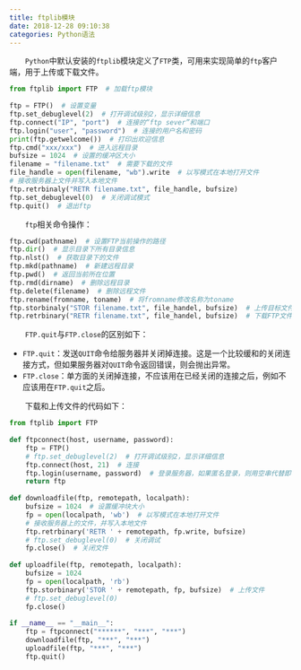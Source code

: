 ```yaml
---
title: ftplib模块
date: 2018-12-28 09:10:38
categories: Python语法
---
```

&emsp;&emsp;`Python`中默认安装的`ftplib`模块定义了`FTP`类，可用来实现简单的`ftp`客户端，用于上传或下载文件。

``` python
from ftplib import FTP  # 加载ftp模块
​
ftp = FTP()  # 设置变量
ftp.set_debuglevel(2)  # 打开调试级别2，显示详细信息
ftp.connect("IP", "port")  # 连接的“ftp sever”和端口
ftp.login("user", "password")  # 连接的用户名和密码
print(ftp.getwelcome())  # 打印出欢迎信息
ftp.cmd("xxx/xxx")  # 进入远程目录
bufsize = 1024  # 设置的缓冲区大小
filename = "filename.txt"  # 需要下载的文件
file_handle = open(filename, "wb").write  # 以写模式在本地打开文件
# 接收服务器上文件并写入本地文件
ftp.retrbinaly("RETR filename.txt", file_handle, bufsize)
ftp.set_debuglevel(0)  # 关闭调试模式
ftp.quit()  # 退出ftp
```

&emsp;&emsp;`ftp`相关命令操作：

``` python
ftp.cwd(pathname)  # 设置FTP当前操作的路径
ftp.dir()  # 显示目录下所有目录信息
ftp.nlst()  # 获取目录下的文件
ftp.mkd(pathname)  # 新建远程目录
ftp.pwd()  # 返回当前所在位置
ftp.rmd(dirname)  # 删除远程目录
ftp.delete(filename)  # 删除远程文件
ftp.rename(fromname, toname)  # 将fromname修改名称为toname
ftp.storbinaly("STOR filename.txt", file_handel, bufsize)  # 上传目标文件
ftp.retrbinary("RETR filename.txt", file_handel, bufsize)  # 下载FTP文件
```

&emsp;&emsp;`FTP.quit`与`FTP.close`的区别如下：

- `FTP.quit`：发送`QUIT`命令给服务器并关闭掉连接。这是一个比较缓和的关闭连接方式，但如果服务器对`QUIT`命令返回错误，则会抛出异常。
- `FTP.close`：单方面的关闭掉连接，不应该用在已经关闭的连接之后，例如不应该用在`FTP.quit`之后。

&emsp;&emsp;下载和上传文件的代码如下：

``` python
from ftplib import FTP
​
def ftpconnect(host, username, password):
    ftp = FTP()
    # ftp.set_debuglevel(2)  # 打开调试级别2，显示详细信息
    ftp.connect(host, 21)  # 连接
    ftp.login(username, password)  # 登录服务器，如果匿名登录，则用空串代替即可
    return ftp
​
def downloadfile(ftp, remotepath, localpath):
    bufsize = 1024  # 设置缓冲块大小
    fp = open(localpath, 'wb')  # 以写模式在本地打开文件
    # 接收服务器上的文件，并写入本地文件
    ftp.retrbinary('RETR ' + remotepath, fp.write, bufsize)
    # ftp.set_debuglevel(0)  # 关闭调试
    fp.close()  # 关闭文件
​
def uploadfile(ftp, remotepath, localpath):
    bufsize = 1024
    fp = open(localpath, 'rb')
    ftp.storbinary('STOR ' + remotepath, fp, bufsize)  # 上传文件
    # ftp.set_debuglevel(0)
    fp.close()
​
if __name__ == "__main__":
    ftp = ftpconnect("******", "***", "***")
    downloadfile(ftp, "***", "***")
    uploadfile(ftp, "***", "***")
    ftp.quit()
```
